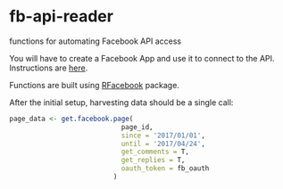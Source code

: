 # fb-api-reader
functions for automating Facebook API access

You will have to create a Facebook App and use it to connect to the API. Instructions are [here](http://thinktostart.com/analyzing-facebook-with-r/).

Functions are built using [RFacebook](https://github.com/pablobarbera/Rfacebook) package.

After the initial setup, harvesting data should be a single call:
```r
page_data <- get.facebook.page(
                            page_id, 
                            since = '2017/01/01',
                            until = '2017/04/24',
                            get_comments = T,
                            get_replies = T,
                            oauth_token = fb_oauth
                          )
```                     
